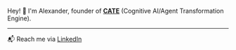 Hey! 👋 I'm Alexander, founder of **[CATE](https://github.com/js402/CATE)** (Cognitive AI/Agent Transformation Engine).
____
📬 Reach me via [LinkedIn](https://www.linkedin.com/in/ertli/)
